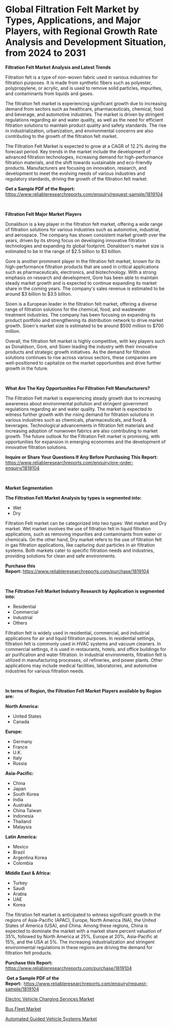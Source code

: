 <p><h1>Global Filtration Felt Market by Types, Applications, and Major Players, with Regional Growth Rate Analysis and Development Situation, from 2024 to 2031</h1></p><p><strong>Filtration Felt Market Analysis and Latest Trends</strong></p>
<p><p>Filtration felt is a type of non-woven fabric used in various industries for filtration purposes. It is made from synthetic fibers such as polyester, polypropylene, or acrylic, and is used to remove solid particles, impurities, and contaminants from liquids and gases.</p><p>The filtration felt market is experiencing significant growth due to increasing demand from sectors such as healthcare, pharmaceuticals, chemical, food and beverage, and automotive industries. The market is driven by stringent regulations regarding air and water quality, as well as the need for efficient filtration solutions to maintain product quality and safety standards. The rise in industrialization, urbanization, and environmental concerns are also contributing to the growth of the filtration felt market.</p><p>The Filtration Felt Market is expected to grow at a CAGR of 12.2% during the forecast period. Key trends in the market include the development of advanced filtration technologies, increasing demand for high-performance filtration materials, and the shift towards sustainable and eco-friendly products. Manufacturers are focusing on innovation, research, and development to meet the evolving needs of various industries and regulatory standards, driving the growth of the filtration felt market.</p></p>
<p><strong>Get a Sample PDF of the Report:&nbsp;</strong> <a href="https://www.reliableresearchreports.com/enquiry/request-sample/1819104">https://www.reliableresearchreports.com/enquiry/request-sample/1819104</a></p>
<p>&nbsp;</p>
<p><strong>Filtration Felt Major Market Players</strong></p>
<p><p>Donaldson is a key player in the filtration felt market, offering a wide range of filtration solutions for various industries such as automotive, industrial, and aerospace. The company has shown consistent market growth over the years, driven by its strong focus on developing innovative filtration technologies and expanding its global footprint. Donaldson's market size is estimated to be in the range of $2.5 billion to $3 billion.</p><p>Gore is another prominent player in the filtration felt market, known for its high-performance filtration products that are used in critical applications such as pharmaceuticals, electronics, and biotechnology. With a strong emphasis on research and development, Gore has been able to maintain steady market growth and is expected to continue expanding its market share in the coming years. The company's sales revenue is estimated to be around $3 billion to $3.5 billion.</p><p>Sioen is a European leader in the filtration felt market, offering a diverse range of filtration solutions for the chemical, food, and wastewater treatment industries. The company has been focusing on expanding its product portfolio and strengthening its distribution network to drive market growth. Sioen's market size is estimated to be around $500 million to $700 million.</p><p>Overall, the filtration felt market is highly competitive, with key players such as Donaldson, Gore, and Sioen leading the industry with their innovative products and strategic growth initiatives. As the demand for filtration solutions continues to rise across various sectors, these companies are well-positioned to capitalize on the market opportunities and drive further growth in the future.</p></p>
<p>&nbsp;</p>
<p><strong>What Are The Key Opportunities For Filtration Felt Manufacturers?</strong></p>
<p><p>The Filtration Felt market is experiencing steady growth due to increasing awareness about environmental pollution and stringent government regulations regarding air and water quality. The market is expected to witness further growth with the rising demand for filtration solutions in various industries such as chemicals, pharmaceuticals, and food & beverages. Technological advancements in filtration felt materials and increasing adoption of nonwoven fabrics are also contributing to market growth. The future outlook for the Filtration Felt market is promising, with opportunities for expansion in emerging economies and the development of innovative filtration solutions.</p></p>
<p><strong>Inquire or Share Your Questions If Any Before Purchasing This Report:</strong> <a href="https://www.reliableresearchreports.com/enquiry/pre-order-enquiry/1819104">https://www.reliableresearchreports.com/enquiry/pre-order-enquiry/1819104</a></p>
<p>&nbsp;</p>
<p><strong>Market Segmentation</strong></p>
<p><strong>The Filtration Felt Market Analysis by types is segmented into:</strong></p>
<p><ul><li>Wet</li><li>Dry</li></ul></p>
<p><p>Filtration Felt market can be categorized into two types: Wet market and Dry market. Wet market involves the use of filtration felt in liquid filtration applications, such as removing impurities and contaminants from water or chemicals. On the other hand, Dry market refers to the use of filtration felt in gas filtration applications, like capturing dust particles in air filtration systems. Both markets cater to specific filtration needs and industries, providing solutions for clean and safe environments.</p></p>
<p><strong>Purchase this Report:&nbsp;</strong><a href="https://www.reliableresearchreports.com/purchase/1819104">https://www.reliableresearchreports.com/purchase/1819104</a></p>
<p>&nbsp;</p>
<p><strong>The Filtration Felt Market Industry Research by Application is segmented into:</strong></p>
<p><ul><li>Residential</li><li>Commercial</li><li>Industrial</li><li>Others</li></ul></p>
<p><p>Filtration felt is widely used in residential, commercial, and industrial applications for air and liquid filtration purposes. In residential settings, filtration felt is commonly used in HVAC systems and vacuum cleaners. In commercial settings, it is used in restaurants, hotels, and office buildings for air purification and water filtration. In industrial environments, filtration felt is utilized in manufacturing processes, oil refineries, and power plants. Other applications may include medical facilities, laboratories, and automotive industries for various filtration needs.</p></p>
<p>&nbsp;</p>
<p><strong>In terms of Region, the Filtration Felt Market Players available by Region are:</strong></p>
<p>
    <p> <strong> North America: </strong>
        <ul>
            <li>United States</li>
            <li>Canada</li>
        </ul>
        </p> 
    <p> <strong> Europe: </strong>
        <ul>
            <li>Germany</li>
            <li>France</li>
            <li>U.K.</li>
            <li>Italy</li>
            <li>Russia</li>
        </ul>
        </p> 
    <p> <strong> Asia-Pacific: </strong>
        <ul>
            <li>China</li>
            <li>Japan</li>
            <li>South Korea</li>
            <li>India</li>
            <li>Australia</li>
            <li>China Taiwan</li>
            <li>Indonesia</li>
            <li>Thailand</li>
            <li>Malaysia</li>
        </ul>
        </p> 
    <p> <strong> Latin America: </strong>
        <ul>
            <li>Mexico</li>
            <li>Brazil</li>
            <li>Argentina Korea</li>
            <li>Colombia</li>
        </ul>
        </p> 
    <p> <strong> Middle East & Africa: </strong>
        <ul>
            <li>Turkey</li>
            <li>Saudi</li>
            <li>Arabia</li>
            <li>UAE</li>
            <li>Korea</li>
        </ul>
    </p>
    </p>
<p><p>The filtration felt market is anticipated to witness significant growth in the regions of Asia-Pacific (APAC), Europe, North America (NA), the United States of America (USA), and China. Among these regions, China is expected to dominate the market with a market share percent valuation of 35%, followed by North America at 25%, Europe at 20%, Asia-Pacific at 15%, and the USA at 5%. The increasing industrialization and stringent environmental regulations in these regions are driving the demand for filtration felt products.</p></p>
<p><strong>Purchase this Report: </strong><a href="https://www.reliableresearchreports.com/purchase/1819104">https://www.reliableresearchreports.com/purchase/1819104</a></p>
<p>&nbsp;<strong>Get a Sample PDF of the Report:&nbsp;&nbsp;</strong><a href="https://www.reliableresearchreports.com/enquiry/request-sample/1819104">https://www.reliableresearchreports.com/enquiry/request-sample/1819104</a></p>
<p><strong></strong></p>
<p><p><a href="https://scarlet-rocket-c63.notion.site/Electric-Vehicle-Charging-Services-Market-A-Comprehensive-Report-of-its-Market-Share-Growth-Trend-401eb07eaca84b86b03c780ee8f8deb9">Electric Vehicle Charging Services Market</a></p><p><a href="https://fearless-okapi-6c8.notion.site/Bus-Fleet-Market-Research-Report-Provides-thorough-Industry-Overview-which-offers-an-In-Depth-Analy-47c4ea5dd930440e861a4612f41871cf">Bus Fleet Market</a></p><p><a href="https://zircon-bluebell-299.notion.site/Automated-Guided-Vehicle-Systems-Market-Size-Reflecting-a-Forecast-Till-2031-Market-By-Type-By-App-93eccb73039c4384ba3b526b98a36ceb">Automated Guided Vehicle Systems Market</a></p></p>
